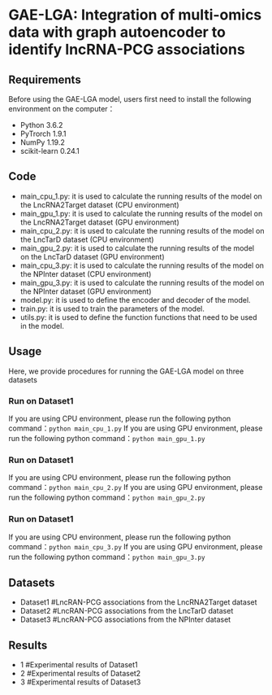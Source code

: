 # GAE-LGA: Integration of multi-omics data with graph autoencoder to identify lncRNA-PCG associations

## Requirements
Before using the GAE-LGA model, users first need to install the following environment on the computer：
  * Python 3.6.2
  * PyTrorch 1.9.1
  * NumPy 1.19.2
  * scikit-learn 0.24.1

## Code
  * main_cpu_1.py: it is used to calculate the running results of the model on the LncRNA2Target dataset (CPU environment)
  * main_gpu_1.py: it is used to calculate the running results of the model on the LncRNA2Target dataset (GPU environment)
  * main_cpu_2.py: it is used to calculate the running results of the model on the LncTarD dataset (CPU environment)
  * main_gpu_2.py: it is used to calculate the running results of the model on the LncTarD dataset (GPU environment)
  * main_cpu_3.py: it is used to calculate the running results of the model on the NPInter dataset (CPU environment)
  * main_gpu_3.py: it is used to calculate the running results of the model on the NPInter dataset (GPU environment)
  * model.py: it is used to define the encoder and decoder of the model.
  * train.py: it is used to train the parameters of the model.
  * utils.py: it is used to define the function functions that need to be used in the model.

## Usage
Here, we provide procedures for running the GAE-LGA model on three datasets
### Run on Dataset1
If you are using CPU environment, please run the following python command：```python main_cpu_1.py```
If you are using GPU environment, please run the following python command：```python main_gpu_1.py```
### Run on Dataset1
If you are using CPU environment, please run the following python command：```python main_cpu_2.py```
If you are using GPU environment, please run the following python command：```python main_gpu_2.py```
### Run on Dataset1
If you are using CPU environment, please run the following python command：```python main_cpu_3.py```
If you are using GPU environment, please run the following python command：```python main_gpu_3.py```

## Datasets
  * Dataset1   #LncRAN-PCG associations from the LncRNA2Target dataset
  * Dataset2   #LncRAN-PCG associations from the LncTarD dataset
  * Dataset3   #LncRAN-PCG associations from the NPInter dataset

## Results
 * 1    #Experimental results of Dataset1
 * 2    #Experimental results of Dataset2
 * 3    #Experimental results of Dataset3



